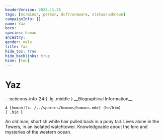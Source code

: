 ```yaml
---
headerVersion: 2023.11.25
tags: [mc/minor, person, dufr/unaware, status/unknown]
campaignInfo: []
name: Yaz
born:
species: human
ancestry:
gender: male
title: Yaz
hide_toc: true
hide_backlinks: true
hide: [toc]
---
```

# Yaz
<div class="grid cards ext-narrow-margin ext-one-column" markdown>
- :octicons-info-24:{ .lg .middle } __Biographical Information__

    A [human](<../../species/humans/humans.md>) (he/him)  
    { .bio }

</div>


An old man, shortish white hair pulled back in a pony tail. Lives alone in the Towers, in an isolated watchtower. Knowledgeable about the lore and mysteries of the western ocean.